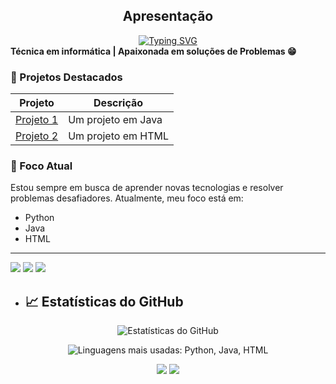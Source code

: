  <section id="apresentacao">
  <h1 align="center"> Apresentação </h1>
  <div align="center">
  <a href="https://git.io/typing-svg"><img src="https://readme-typing-svg.demolab.com?font=Fira+Code&size=22&pause=1000&color=F75C7E&width=435&lines= Meu +nome+é+Rayane+ Sousa+🙃;Sempre+em+busca+de +conhecimento!" alt="Typing SVG" /></a>
  </div>
  <b>Técnica em informática | Apaixonada em soluções de Problemas 😁</b>
</p>
  
### 📌 Projetos Destacados

| Projeto        | Descrição                                                   
|----------------|----------------------------------------------|
| [Projeto 1](https://github.com/Ydvtim/CTI-P7-POO-20242-LISTA01) | Um projeto em Java        
| [Projeto 2](https://github.com/Ydvtim/Atividades-WEB-I---HTML) | Um projeto em HTML             

### 🎯 Foco Atual

Estou sempre em busca de aprender novas tecnologias e resolver problemas desafiadores. Atualmente, meu foco está em:
- Python
- Java
- HTML
-------------------------------------------
<img src="https://img.shields.io/badge/Python-3776AB?style=for-the-badge&logo=python&logoColor=white"/> <img src="https://img.shields.io/badge/Java-007396?style=for-the-badge&logo=java&logoColor=white"/> <img src="https://img.shields.io/badge/HTML5-E34F26?style=for-the-badge&logo=html5&logoColor=white"/> 
- ## 📈 Estatísticas do GitHub
<p align="center">
  <img src="https://github-readme-stats.vercel.app/api?username=Ydvtim&show_icons=true&hide_title=true&theme=dracula&title_color=ff79c6&icon_color=ff79c6&text_color=ffb6c1&bg_color=282a36" alt="Estatísticas do GitHub" />
</p>
<p align="center">
  <img src="https://github-readme-stats.vercel.app/api/top-langs/?username=Ydvtim&layout=compact&langs_count=3&title_color=000000&text_color=000000&bg_color=ffc0cb" alt="Linguagens mais usadas: Python, Java, HTML" />
</p>

<p align="center">
  <a href="mailto: rayanesousa@aluno.ifce.edu.br"><img src="https://img.shields.io/badge/E--mail-D14836?style=for-the-badge&logo=gmail&logoColor=white"/></a>
  <a href="https://instagram.com/https://www.instagram.com/rayanesousa20.24?igsh=MXFlM3JmeGN0cHEyNQ=="><img src="https://img.shields.io/badge/Instagram-E4405F?style=for-the-badge&logo=instagram&logoColor=white"/></a>
</p>
